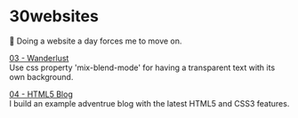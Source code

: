 # 30websites
🚀 Doing a website a day forces me to move on.

[03 - Wanderlust](https://chinyi3005.github.io/30websites/03-wanderlust-font/)  
Use css property 'mix-blend-mode' for having a transparent text with its own background.

[04 - HTML5 Blog](https://chinyi3005.github.io/30websites/04-html5blog/)  
I build an example adventrue blog with the latest HTML5 and CSS3 features.
